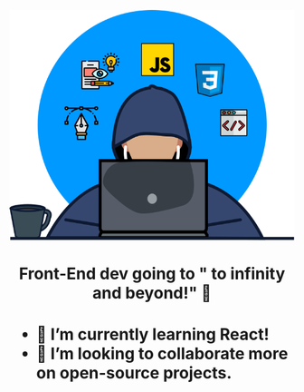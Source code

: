 [![Social banner for Safei](https://github.com/Safei-Ashraf/Safei-Ashraf/raw/master/assets/BackgroundSVG.svg)](https://safei-ashraf.netlify.app/)
<h1 align='center'>  Front-End dev going to " to infinity and beyond!" 🚀<h1/>



- 🌱 I’m currently learning React!
- 👯 I’m looking to collaborate more on open-source projects.

